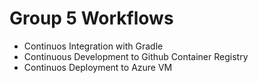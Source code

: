 # Group 5 Workflows

- Continuos Integration with Gradle
- Continuous Development to Github Container Registry
- Continuos Deployment to Azure VM

